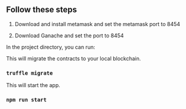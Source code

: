 
## Follow these steps

1. Download and install metamask and set the metamask port to 8454

2. Download Ganache and set the port to 8454


In the project directory, you can run:

This will migrate the contracts to your local blockchain.

### `truffle migrate`

This will start the app.

### `npm run start`

